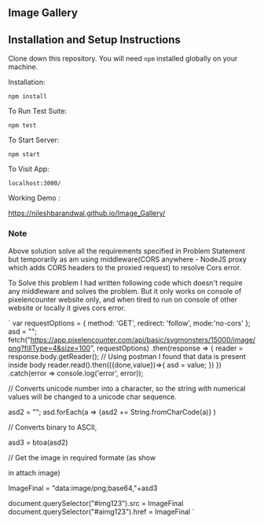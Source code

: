 ## Image Gallery 

## Installation and Setup Instructions 

Clone down this repository. You will need `npm` installed globally on your machine.  

Installation:

`npm install`  

To Run Test Suite:  

`npm test`  

To Start Server:

`npm start`  

To Visit App:

`localhost:3000/`  

Working Demo :

https://nileshbarandwal.github.io/Image_Gallery/

### Note

Above solution solve all the requirements specified in Problem Statement but temporarily as am using middleware(CORS anywhere - NodeJS proxy which adds CORS headers to the proxied request) to resolve Cors error.

To Solve this problem I had written following code which doesn't require any middleware and solves the problem. But it only works on console of pixelencounter website only, and when tired to run on console of other website or locally it gives cors error.

`
var requestOptions = {
  method: 'GET',
  redirect: 'follow',
    mode:'no-cors'
};
asd = "";
fetch("https://app.pixelencounter.com/api/basic/svgmonsters/15000/image/png?fillType=4&size=100", requestOptions)
  .then(response => {
    reader = response.body.getReader(); // Using postman I found that data is present inside body
    reader.read().then(({done,value})=>{
        asd = value;
    })
    })
   .catch(error => console.log('error', error));

// Converts unicode number into a character, so the string with numerical values will be changed to a unicode char sequence.

asd2 = "";
asd.forEach(a => {asd2 += String.fromCharCode(a)} )

// Converts binary to ASCII, 

asd3 = btoa(asd2)

// Get the image in required formate (as show

 in attach image)

ImageFinal = "data:image/png;base64,"+asd3

document.querySelector("#img123").src = ImageFinal
document.querySelector("#aimg123").href = ImageFinal
`

